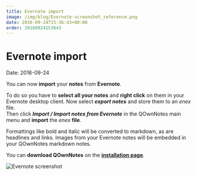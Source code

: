```yaml
---
title: Evernote import
image: /img/blog/Evernote-screenshot_reference.png
date: 2016-09-24T15:36:43+00:00
order: 20160924153643
---
```


# Evernote import

<v-subheader class="blog">Date: 2016-09-24</v-subheader>

You can now **import** your **notes** from **Evernote**.

To do so you have to **select all your notes** and **right click** on them in your Evernote desktop client. Now select **_export notes_** and store them to an _enex_ file.  
Then click **_Import / Import notes from Evernote_** in the QOwnNotes main menu and **import** the _enex_ **file**.

Formattings like bold and italic will be converted to markdown, as are headlines and links. Images from your Evernote notes will be embedded in your QOwnNotes markdown notes.

You can **download QOwnNotes** on the **[installation page](https://www.qownnotes.org/installation)**.

![Evernote screenshot](/img/blog/Evernote-screenshot_reference.png "Evernote screenshot")
